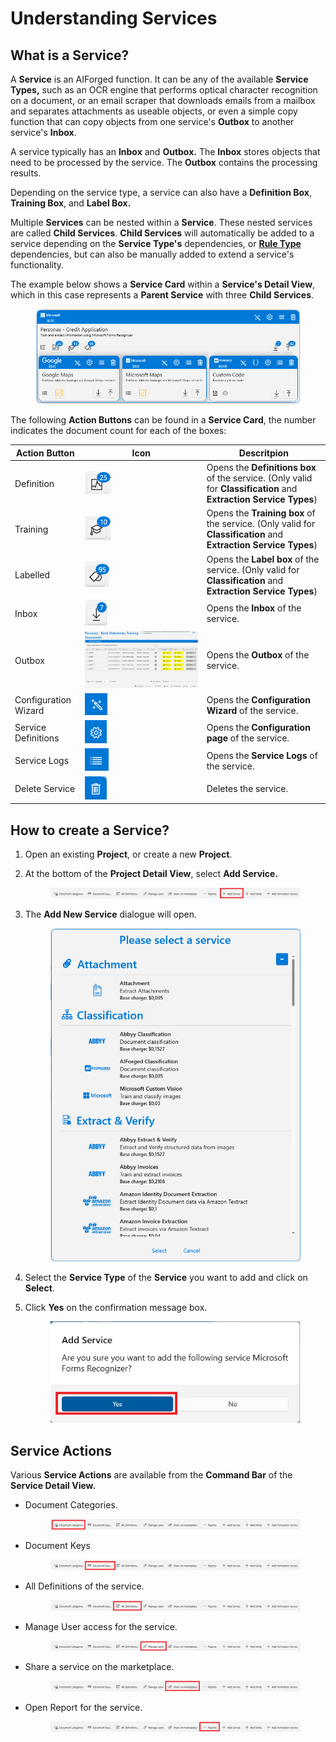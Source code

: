 # Understanding Services

## What is a Service?

A **Service** is an AIForged function. It can be any of the available **Service Types,** such as an OCR engine that performs optical character recognition on a document, or an email scraper that downloads emails from a mailbox and separates attachments as useable objects, or even a simple copy function that can copy objects from one service's **Outbox** to another service's **Inbox**.

A service typically has an **Inbox** and **Outbox.** The **Inbox** stores objects that need to be processed by the service. The **Outbox** contains the processing results.

Depending on the service type, a service can also have a **Definition Box**, **Training Box**, and **Label Box.**

Multiple **Services** can be nested within a **Service**. These nested services are called **Child Services**. **Child Services** will automatically be added to a service depending on the **Service Type's** dependencies, or [**Rule Type**](../rules-engine/rules-engine.md) dependencies, but can also be manually added to extend a service's functionality.

The example below shows a **Service Card** within a **Service's Detail View**, which in this case represents a **Parent Service** with three **Child Services**.

<figure><img src="../.gitbook/assets/image (19) (2) (2).png" alt=""><figcaption></figcaption></figure>

The following **Action Buttons** can be found in a **Service Card**, the number indicates the document count for each of the boxes:

| Action Button        | Icon                                             | Descritpion                                                                                                        |
| -------------------- | ------------------------------------------------ | ------------------------------------------------------------------------------------------------------------------ |
| Definition           | ![](<../.gitbook/assets/image (76).png>)         | Opens the **Definitions box** of the service. (Only valid for **Classification** and **Extraction Service Types**) |
| Training             | ![](<../.gitbook/assets/image (26) (2).png>)     | Opens the **Training box** of the service. (Only valid for **Classification** and **Extraction Service Types**)    |
| Labelled             | ![](<../.gitbook/assets/image (178).png>)        | Opens the **Label box** of the service. (Only valid for **Classification** and **Extraction Service Types**)       |
| Inbox                | ![](<../.gitbook/assets/image (6) (2) (1).png>)  | Opens the **Inbox** of the service.                                                                                |
| Outbox               | ![](<../.gitbook/assets/image (4) (3) (1).png>)  | Opens the **Outbox** of the service.                                                                               |
| Configuration Wizard | ![](<../.gitbook/assets/image (12) (2) (1).png>) | Opens the **Configuration Wizard** of the service.                                                                 |
| Service Definitions  | ![](<../.gitbook/assets/image (3) (2) (4).png>)  | Opens the **Configuration page** of the service.                                                                   |
| Service Logs         | ![](<../.gitbook/assets/image (10) (5).png>)     | Opens the **Service Logs** of the service.                                                                         |
| Delete Service       | ![](<../.gitbook/assets/image (16) (4).png>)     | Deletes the service.                                                                                               |

## How to create a Service?

1. Open an existing **Project**, or create a new **Project**.
2.  At the bottom of the **Project Detail View**, select **Add Service.**

    <figure><img src="../.gitbook/assets/image (23) (2).png" alt=""><figcaption></figcaption></figure>
3.  The **Add New Service** dialogue will open.

    <figure><img src="../.gitbook/assets/image (227).png" alt=""><figcaption></figcaption></figure>
4. Select the **Service Type** of the **Service** you want to add and click on **Select**.
5.  Click **Yes** on the confirmation message box.

    <figure><img src="../.gitbook/assets/image (99).png" alt=""><figcaption></figcaption></figure>

## Service Actions

Various **Service Actions** are available from the **Command Bar** of the **Service Detail View.**

*   Document Categories.

    <figure><img src="../.gitbook/assets/image (24) (1) (1) (1).png" alt=""><figcaption></figcaption></figure>
*   Document Keys

    <figure><img src="../.gitbook/assets/image (155).png" alt=""><figcaption></figcaption></figure>
*   All Definitions of the service.

    <figure><img src="../.gitbook/assets/image (25) (5).png" alt=""><figcaption></figcaption></figure>
*   Manage User access for the service.

    <figure><img src="../.gitbook/assets/image (17) (1) (2).png" alt=""><figcaption></figcaption></figure>
*   Share a service on the marketplace.

    <figure><img src="../.gitbook/assets/image (13) (3) (1).png" alt=""><figcaption></figcaption></figure>
*   Open Report for the service.

    <figure><img src="../.gitbook/assets/image (174).png" alt=""><figcaption></figcaption></figure>
